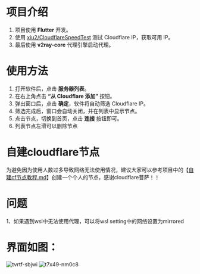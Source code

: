 # 项目介绍

1. 项目使用 **Flutter** 开发。
2. 使用 [xiu2/CloudflareSpeedTest](https://github.com/xiu2/CloudflareSpeedTest) 测试 Cloudflare IP，获取可用 IP。
3. 最后使用 **v2ray-core** 代理引擎启动代理。

# 使用方法

1. 打开软件后，点击 **服务器列表**。
2. 在右上角点击 **“从 Cloudflare 添加”** 按钮。
3. 弹出窗口后，点击 **确定**，软件将自动筛选 Cloudflare IP。
4. 筛选完成后，窗口会自动关闭，并在列表中显示节点。
5. 点击节点，切换到首页，点击 **连接** 按钮即可。
6. 列表节点左滑可以删除节点

# 自建cloudflare节点
为避免因为使用人数过多导致网络无法使用情况，建议大家可以参考项目中的【[自建cf节点教程.md](https://github.com/jesee/cfvpn/blob/master/%E8%87%AA%E5%BB%BAcf%E8%8A%82%E7%82%B9%E6%95%99%E7%A8%8B.md)】创建一个个人的节点，感谢cloudflare菩萨！！

# 问题
1、如果遇到wsl中无法使用代理，可以将wsl setting中的网络设置为mirrored

# 界面如图：
![tvrtf-sbjwi](https://github.com/user-attachments/assets/b1995d4d-83fe-4332-9d4f-85183cea58c2)
![t7x49-nm0c8](https://github.com/user-attachments/assets/64ada0ea-d135-46f4-8d60-02ae2ba0be93)

